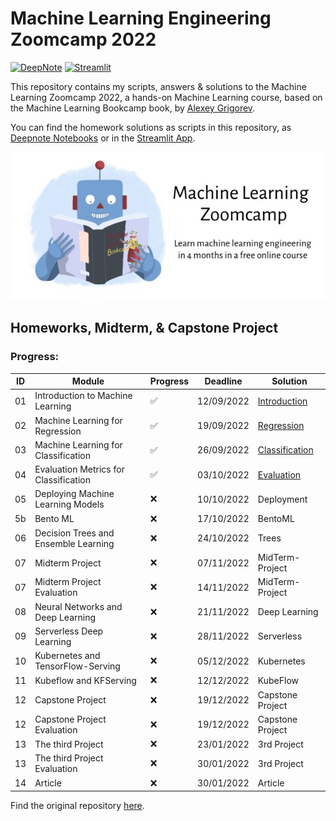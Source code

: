 # Machine Learning Engineering Zoomcamp 2022

[![DeepNote][deepnote_logo]][introduction_notebook]
[![Streamlit][streamlit_logo]][streamlit_app]

This repository contains my scripts, answers & solutions to the Machine Learning Zoomcamp 2022, 
a hands-on Machine Learning course, based on the Machine Learning Bookcamp book, by [Alexey Grigorev](https://github.com/alexeygrigorev). 

You can find the homework solutions as scripts in this repository, as [Deepnote Notebooks][deepnote_project] or 
in the [Streamlit App][streamlit_app].

![ML ZoomCamp](https://github.com/jxareas/Machine-Learning-Bookcamp-2022/raw/master/images/zoomcamp.jpg)

## Homeworks, Midterm, & Capstone Project
### Progress:
| ID  | Module                                | Progress           | Deadline    | Solution                                  | 
|-----|----------------------------------------------|--------------------|--------------|-------------------------------------------|
| 01  | Introduction to Machine Learning             | :white_check_mark: | 12/09/2022   | [Introduction][introduction_notebook]     |
| 02  | Machine Learning for Regression              | :white_check_mark: | 19/09/2022   | [Regression][regression_notebook]         |
| 03  | Machine Learning for Classification          | :white_check_mark: | 26/09/2022   | [Classification][classification_notebook] |
| 04  | Evaluation Metrics for Classification        | :white_check_mark: | 03/10/2022   | [Evaluation][evaluation_notebook]         |
| 05  | Deploying Machine Learning Models            | :x:                | 10/10/2022   | Deployment                                |
| 5b  | Bento ML                                     | :x:                | 17/10/2022   | BentoML                                   |
| 06  | Decision Trees and Ensemble Learning         | :x:                | 24/10/2022   | Trees                                     |
| 07  | Midterm Project                              | :x:                | 07/11/2022   | MidTerm-Project                           |
| 07  | Midterm Project Evaluation                   | :x:                | 14/11/2022   | MidTerm-Project                           |
| 08  | Neural Networks and Deep Learning            | :x:                | 21/11/2022   | Deep Learning                             |
| 09  | Serverless Deep Learning                     | :x:                | 28/11/2022   | Serverless                                |
| 10  | Kubernetes and TensorFlow-Serving            | :x:                | 05/12/2022   | Kubernetes                                |
| 11  | Kubeflow and KFServing                       | :x:                | 12/12/2022   | KubeFlow                                  |
| 12  | Capstone Project                             | :x:                | 19/12/2022   | Capstone Project                          |
| 12  | Capstone Project Evaluation                  | :x:                | 19/12/2022   | Capstone Project                          |
| 13  | The third Project                            | :x:                | 23/01/2022   | 3rd Project                               |
| 13  | The third Project Evaluation                 | :x:                | 30/01/2022   | 3rd Project                               |
| 14  | Article                                      | :x:                | 30/01/2022   | Article                                   |

Find the original repository [here][zoomcamp_repo].

<!-- MARKDOWN LINKS -->
[deepnote_logo]: https://img.shields.io/badge/Launch%20Notebooks-3793EF?style=for-the-badge&logo=Deepnote&logoColor=white
[streamlit_logo]: https://img.shields.io/badge/Launch%20App-FF4B4B?style=for-the-badge&logo=Streamlit&logoColor=white
[deepnote_project]: https://deepnote.com/workspace/jxareas-8105-02fbc958-ba4f-4c14-bbe9-027265ebe5a2/project/Machine-Learning-Zoomcamp-2022-53236a30-134b-4aa8-bb58-983e8015d3a4
[streamlit_app]: https://jxareas-machine-learning-bookcamp-2022-streamlithome-str-prpzud.streamlitapp.com/
[introduction_notebook]: https://deepnote.com/workspace/jxareas-8105-02fbc958-ba4f-4c14-bbe9-027265ebe5a2/project/Machine-Learning-Zoomcamp-Answers-53236a30-134b-4aa8-bb58-983e8015d3a4/notebook/Homework%201%20-%20Solutions-07cb52fc47da4f669a0c77d32663c4d1
[regression_notebook]: https://deepnote.com/workspace/jxareas-8105-02fbc958-ba4f-4c14-bbe9-027265ebe5a2/project/Machine-Learning-Zoomcamp-Answers-53236a30-134b-4aa8-bb58-983e8015d3a4/notebook/Homework%202-f436b1d38e154867aecf4363d0d01d1a
[classification_notebook]: https://deepnote.com/workspace/jxareas-8105-02fbc958-ba4f-4c14-bbe9-027265ebe5a2/project/Machine-Learning-Zoomcamp-2022-53236a30-134b-4aa8-bb58-983e8015d3a4/notebook/Homework%203-ceea144534e64ecca19e41b249be8c42
[evaluation_notebook]: https://deepnote.com/workspace/jxareas-8105-02fbc958-ba4f-4c14-bbe9-027265ebe5a2/project/Machine-Learning-Zoomcamp-2022-53236a30-134b-4aa8-bb58-983e8015d3a4/notebook/Homework%204-2-a1b6c905bfb74fa0a95c678901a812d4
[zoomcamp_repo]: https://github.com/alexeygrigorev/mlbookcamp-code/tree/master/course-zoomcamp
[al_github]: https://github.com/alexeygrigorev
